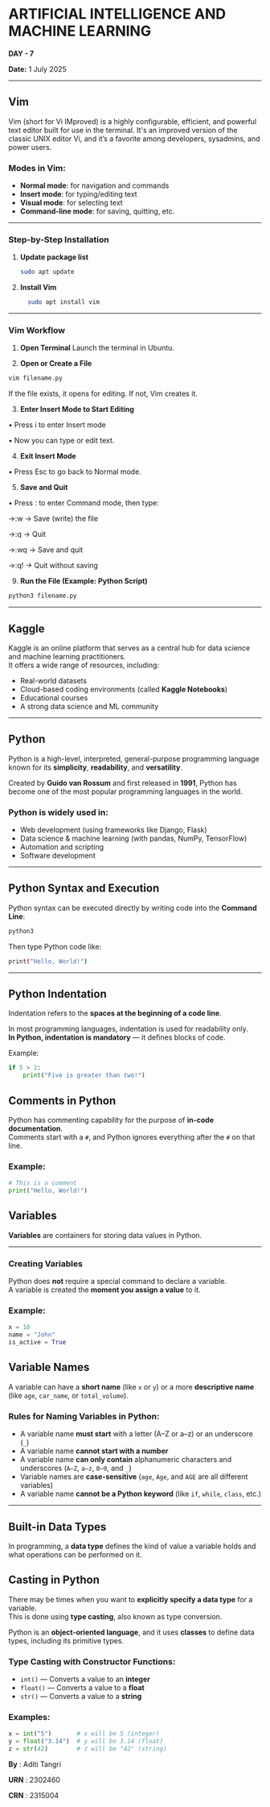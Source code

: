 # ARTIFICIAL INTELLIGENCE AND MACHINE LEARNING  
**DAY - 7**

**Date:** 1 July 2025  

---

## Vim

Vim (short for Vi IMproved) is a highly configurable, efficient, and powerful text editor built for use in the terminal. It's an improved version of the classic UNIX editor Vi, and it’s a favorite among developers, sysadmins, and power users.

### Modes in Vim:
- **Normal mode**: for navigation and commands  
- **Insert mode**: for typing/editing text  
- **Visual mode**: for selecting text  
- **Command-line mode**: for saving, quitting, etc.

---

### Step-by-Step Installation

1. **Update package list**
   ```bash
   sudo apt update
   ```

2. **Install Vim**
   ```bash
     sudo apt install vim 
   ```
---

### Vim Workflow

1.	**Open Terminal**
Launch the terminal in Ubuntu.

2.	**Open or Create a File**
```bash
vim filename.py
```
If the file exists, it opens for editing. If not, Vim creates it.

3.	**Enter Insert Mode to Start Editing**
   
•	Press i to enter Insert mode

•	Now you can type or edit text.

4.	**Exit Insert Mode**
   
•	Press Esc to go back to Normal mode.

5.	**Save and Quit**
   
•	Press : to enter Command mode, then type:

  ->:w → Save (write) the file
   
  ->:q → Quit
   
  ->:wq → Save and quit
   
  ->:q! → Quit without saving
   

9.	**Run the File (Example: Python Script)**
   ```bash
python3 filename.py
   ```
---

## Kaggle

Kaggle is an online platform that serves as a central hub for data science and machine learning practitioners.  
It offers a wide range of resources, including:  
- Real-world datasets  
- Cloud-based coding environments (called **Kaggle Notebooks**)  
- Educational courses  
- A strong data science and ML community  

---

## Python

Python is a high-level, interpreted, general-purpose programming language known for its **simplicity**, **readability**, and **versatility**.  

Created by **Guido van Rossum** and first released in **1991**, Python has become one of the most popular programming languages in the world.

### Python is widely used in:
- Web development (using frameworks like Django, Flask)  
- Data science & machine learning (with pandas, NumPy, TensorFlow)  
- Automation and scripting  
- Software development  

---

## Python Syntax and Execution

Python syntax can be executed directly by writing code into the **Command Line**:

```bash
python3
```

Then type Python code like:
```bash
print("Hello, World!")
```
---

## Python Indentation

Indentation refers to the **spaces at the beginning of a code line**.

In most programming languages, indentation is used for readability only.  
**In Python, indentation is mandatory** — it defines blocks of code.

Example:

```python
if 5 > 2:
    print("Five is greater than two!")
```

## Comments in Python

Python has commenting capability for the purpose of **in-code documentation**.  
Comments start with a `#`, and Python ignores everything after the `#` on that line.

### Example:
```python
# This is a comment
print("Hello, World!")
```

## Variables

**Variables** are containers for storing data values in Python.

---

### Creating Variables

Python does **not** require a special command to declare a variable.  
A variable is created the **moment you assign a value** to it.

### Example:
```python
x = 10
name = "John"
is_active = True
```

## Variable Names

A variable can have a **short name** (like `x` or `y`) or a more **descriptive name** (like `age`, `car_name`, or `total_volume`).

### Rules for Naming Variables in Python:

- A variable name **must start** with a letter (A–Z or a–z) or an underscore (`_`)
- A variable name **cannot start with a number**
- A variable name **can only contain** alphanumeric characters and underscores (`A–Z`, `a–z`, `0–9`, and `_`)
- Variable names are **case-sensitive** (`age`, `Age`, and `AGE` are all different variables)
- A variable name **cannot be a Python keyword** (like `if`, `while`, `class`, etc.)

---

## Built-in Data Types

In programming, a **data type** defines the kind of value a variable holds and what operations can be performed on it.

## Casting in Python

There may be times when you want to **explicitly specify a data type** for a variable.  
This is done using **type casting**, also known as type conversion.

Python is an **object-oriented language**, and it uses **classes** to define data types, including its primitive types.

### Type Casting with Constructor Functions:

- `int()` — Converts a value to an **integer**
- `float()` — Converts a value to a **float**
- `str()` — Converts a value to a **string**

### Examples:

```python
x = int("5")       # x will be 5 (integer)
y = float("3.14")  # y will be 3.14 (float)
z = str(42)        # z will be "42" (string)
```


**By**  : Aditi Tangri

**URN**  : 2302460  

**CRN**  : 2315004
